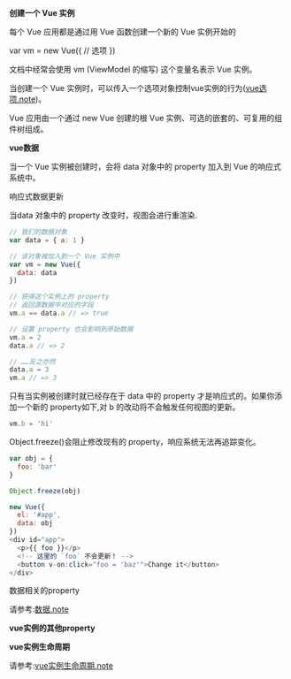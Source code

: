 **创建一个 Vue 实例**

每个 Vue 应用都是通过用 Vue 函数创建一个新的 Vue 实例开始的

var vm = new Vue({  // 选项 })

文档中经常会使用 vm (ViewModel 的缩写) 这个变量名表示 Vue 实例。

当创建一个 Vue 实例时，可以传入一个选项对象控制vue实例的行为([vue选项.note](note://67865075BAC24B7D82FF9E68FF898696))。

 Vue 应用由一个通过 new Vue 创建的根 Vue 实例、可选的嵌套的、可复用的组件树组成。

**vue数据**

当一个 Vue 实例被创建时，会将 data 对象中的 property 加入到 Vue 的响应式系统中。

响应式数据更新

当data 对象中的 property 改变时，视图会进行重渲染.

```js
// 我们的数据对象
var data = { a: 1 }

// 该对象被加入到一个 Vue 实例中
var vm = new Vue({
  data: data
})

// 获得这个实例上的 property
// 返回源数据中对应的字段
vm.a == data.a // => true

// 设置 property 也会影响到原始数据
vm.a = 2
data.a // => 2

// ……反之亦然
data.a = 3
vm.a // => 3
```

只有当实例被创建时就已经存在于 data 中的 property 才是响应式的。如果你添加一个新的 property如下,对 b 的改动将不会触发任何视图的更新。

```js
vm.b = 'hi'
```

 Object.freeze()会阻止修改现有的 property，响应系统无法再追踪变化。

```js
var obj = {
  foo: 'bar'
}

Object.freeze(obj)

new Vue({
  el: '#app',
  data: obj
})
<div id="app">
  <p>{{ foo }}</p>
  <!-- 这里的 `foo` 不会更新！ -->
  <button v-on:click="foo = 'baz'">Change it</button>
</div>
```

数据相关的property

请参考:[数据.note](note://42369A2B6EFF4830986FEAA3B0187E1E)

**vue实例的其他property**

**vue实例生命周期**

请参考:[vue实例生命周期.note](note://2EF06ABDB4834C0B98A8BDF519B56A2B)